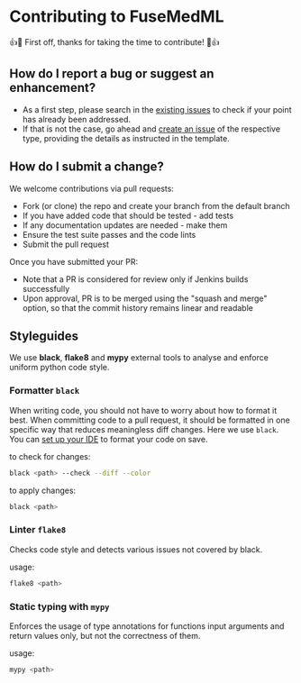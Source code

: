 # Contributing to FuseMedML

:+1::tada: First off, thanks for taking the time to contribute! :tada::+1:

## How do I report a bug or suggest an enhancement?

- As a first step, please search in the [existing issues](https://github.com/IBM/fuse-med-ml/issues) to check if your point has already been addressed.
- If that is not the case, go ahead and [create an issue](https://github.com/IBM/fuse-med-ml/issues/new/choose) of the respective type, providing the details as instructed in the template.

## How do I submit a change?

We welcome contributions via pull requests:

- Fork (or clone) the repo and create your branch from the default branch
- If you have added code that should be tested - add tests
- If any documentation updates are needed - make them
- Ensure the test suite passes and the code lints
- Submit the pull request

Once you have submitted your PR:

- Note that a PR is considered for review only if Jenkins builds successfully
- Upon approval, PR is to be merged using the "squash and merge" option, so that the commit history remains linear and readable

## Styleguides

We use **black**, **flake8** and **mypy** external tools to analyse and enforce uniform python code style.

### Formatter `black`

When writing code, you should not have to worry about how to format it best. When committing code to a pull request, it should be formatted in one specific way that reduces meaningless diff changes. Here we use `black`. You can [set up your IDE](https://black.readthedocs.io/en/stable/integrations/editors.html) to format your code on save.

to check for changes:

```sh
black <path> --check --diff --color
```

to apply changes:

```sh
black <path>
```

### Linter `flake8`

Checks code style and detects various issues not covered by black.

usage:

```sh
flake8 <path>
```

### Static typing with `mypy`

Enforces the usage of type annotations for functions input arguments and return values only, but not the correctness of them.

usage:

```sh
mypy <path>
```
